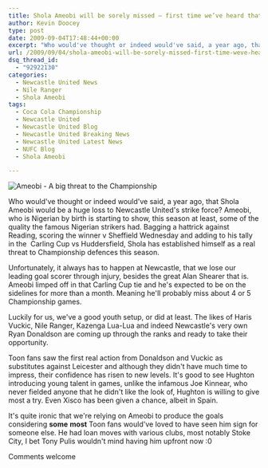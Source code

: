 ```yaml
---
title: Shola Ameobi will be sorely missed – first time we’ve heard that
author: Kevin Doocey
type: post
date: 2009-09-04T17:48:44+00:00
excerpt: "Who would've thought or indeed would've said, a year ago, that Shola Ameobi would be a huge loss to Newcastle United's.."
url: /2009/09/04/shola-ameobi-will-be-sorely-missed-first-time-weve-heard-that/
dsq_thread_id:
  - "92922130"
categories:
  - Newcastle United News
  - Nile Ranger
  - Shola Ameobi
tags:
  - Coca Cola Championship
  - Newcastle United
  - Newcastle United Blog
  - Newcastle United Breaking News
  - Newcastle United Latest News
  - NUFC Blog
  - Shola Ameobi

---
```

![Ameobi - A big threat to the Championship](https://static.guim.co.uk/sys-images/Sport/Pix/columnists/2009/8/15/1250363282917/Shola-Ameobi-scores-his-t-001.jpg)

Who would've thought or indeed would've said, a year ago, that Shola Ameobi would be a huge loss to Newcastle United's strike force? Ameobi, who is Nigerian by birth is starting to show, this season at least, some of the quality the famous Nigerian strikers had. Bagging a hattrick against Reading, scoring the winner v Sheffield Wednesday and adding to his tally in the  Carling Cup vs Huddersfield, Shola has established himself as a real threat to Championship defences this season.

Unfortunately, it always has to happen at Newcastle, that we lose our leading goal scorer through injury, besides the great Alan Shearer that is. Ameobi limped off in that Carling Cup tie and he's expected to be on the sidelines for more than a month. Meaning he'll probably miss about 4 or 5 Championship games.

Luckily for us, we've a good youth setup, or did at least. The likes of Haris Vuckic, Nile Ranger, Kazenga Lua-Lua and indeed Newcastle's very own Ryan Donaldson are coming up through the ranks and ready to take their opportunity.

Toon fans saw the first real action from Donaldson and Vuckic as substitutes against Leicester and although they didn't have much time to impress, their confidence has risen to new levels. It's good to see Hughton introducing young talent in games, unlike the infamous Joe Kinnear, who never fielded anyone that he didn't like the look of, Hughton is willing to give most a try. Even Xisco has been given a chance, albeit in Spain.

It's quite ironic that we're relying on Ameobi to produce the goals considering __some__ **most** Toon fans would've loved to have seen him sign for someone else. He had loan moves with various clubs, most notably Stoke City, I bet Tony Pulis wouldn't mind having him upfront now :0

Comments welcome
